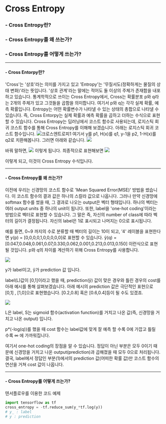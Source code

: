 
Cross Entropy
=======
### - Cross Entropy란?
### - Cross Entropy를 왜 쓰는가?
### - Cross Entropy를 어떻게 쓰는가?
-------------------------
#### - Cross Entorpy란?

'Cross'는 '상호'라는 의미를 가지고 있고 'Entropy'는 '무질서도(정확하게는 물질의 상태 변화)'라는 뜻입니다. '상호 관계'라는 말에는 적어도 둘 이상의 주체가 존재함을 내포하고 있습니다. 통계학적으로 쓰이는 Cross Entropy에서, Cross는 확률분포 p와 q라는 2개의 주체가 있고 그것들을 곱함을 의미합니다. 여기서 p와 q는 각각 실제 확률, 예측 확률입니다. Entropy는 어떤 확률변수가 나타낼 수 있는 상태의 총합으로 나타낼 수 있습니다. 즉, Cross Entorpy는 실제 확률과 예측 확률을 곱하고 더하는 수식으로 표현할 수 있습니다. Cross Entropy는 딥러닝에서 코스트 함수로 사용되는데, 로지스틱 회귀 코스트 함수를 통해 Cross Entropy를 이해해 보겠습니다. 아래는 로지스틱 회귀 코스트 함수입니다.
![크로스엔트로피1](http://cfile3.uf.tistory.com/image/2568B7345945DCC90A0486)
여기서 y를 p1, H(x)를 q1, y-1을 p2, 1-H(x)를 q2로 치환해봅니다. 그러면 아래와 같습니다.
![](http://cfile2.uf.tistory.com/image/2764783A5945DD01041589)

바꿔 말하면,
![](http://cfile4.uf.tistory.com/image/241F92335945DD1123F8C4)
이렇게 됩니다. 최종적으로 표현해보면
![](http://cfile28.uf.tistory.com/image/21323A395945DD201B6066)

이렇게 되고, 이것이 Cross Entropy 수식입니다.

------------
#### - Cross Entropy를 왜 쓰는가?

  이전에 우리는 신경망의 코스트 함수로 'Mean Squared Error(MSE)' 방법을 썼습니다. 이 코스트 함수의 결과 값은 하나의 스칼라 값으로 나옵니다. 그러나 만약 신경망에 softmax 함수를 썼을 때, 그 결과로 나오는 output은 벡터 형태입니다. 하나의 벡터는 여러 output units 중 하나의 unit이 됩니다. 또한, label을 'one-hot coding'이라는 방법으로 벡터로 표현할 수 있습니다. 그 말은 즉, 자신의 number of class에 따라 벡터의 길이가 결정됩니다. 자신의 label은 1로 표시되고 나머지는 0으로 표시됩니다. 

  예를 들면, 0~9 까지의 수로 분류할 때 벡터의 길이는 10이 되고, '4' 레이블을 표현한다면 y(p) = [0,0,0,0,1,0,0,0,0,0]로 표현할 수 있습니다. ŷ(q) = [0.047,0.048,0.061,0.07,0.330,0.062,0.001,0.213,0.013,0.150] 이런식으로 표현될 것입니다. p와 q의 차이를 계산하기 위해 Cross Entropy를 사용합니다.

![](https://cdn-images-1.medium.com/max/1600/0*YRAt7P06fL7TObX-.png)

y가 label이고, ŷ가 prediction 값 입니다.

label(L)값이 [0,1]이라고 했을 때, prediction(ŷ) 값이 맞은 경우와 틀린 경우의 cost를 아래 예시를 통해 살펴보겠습니다. 아래 예시의 prediction 값은 극단적인 표현으로 [0,1] , [1,0]으로 표현했습니다. [0.2,0.8] 혹은 [0.6,0.4]등이 될 수도 있겠죠.

![](http://cfile23.uf.tistory.com/image/243B804E579806C11E2A8F)

L은 label, S는 sigmoid 함수(activation function)를 거치고 나온 값(즉, 신경망을 거치고 나온 output) 입니다.

p*(-log(q))를 했을 때 cost 함수는 label값에 맞게 잘 예측 할 수록 0에 가깝고 틀릴 수록 ∞ 에 가까워집니다. 

여기서 one-hot coding의 장점을 알 수 있습니다. 정답이 아닌 부분은 모두 0이기 때문에 신경망을 거치고 나온 output(prediction)과 곱해졌을 때 모두 0으로 처리됩니다. 결국, label에서 정답인 부분(1)에서의 prediction 값(어떠한 확률 값)만 코스트 함수의 연산을 거쳐 cost 값이 나옵니다.

--------
#### - Cross Entropy를 어떻게 쓰는가?

텐서플로우를 이용한 코드 예제


```python
import tensorflow as tf
cross_entropy = -tf.reduce_sum(y_*tf.log(y))
# y_ : label
# y : prediction
```
